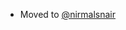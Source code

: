 - Moved to [@nirmalsnair](https://github.com/nirmalsnair)

<!---
nsn88/nsn88 is a ✨ special ✨ repository because its `README.md` (this file) appears on your GitHub profile.
You can click the Preview link to take a look at your changes.
--->
